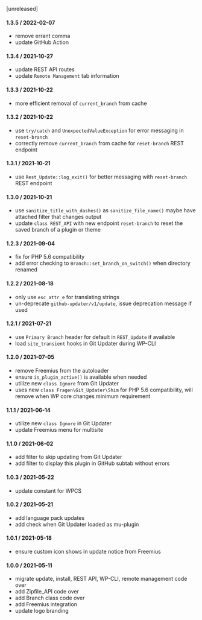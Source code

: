 [unreleased]

#### 1.3.5 / 2022-02-07
* remove errant comma
* update GitHub Action

#### 1.3.4 / 2021-10-27
* update REST API routes
* update `Remote Management` tab information

#### 1.3.3 / 2021-10-22
* more efficient removal of `current_branch` from cache

#### 1.3.2 / 2021-10-22
* use `try/catch` and `UnexpectedValueException` for error messaging in `reset-branch`
* correctly remove `current_branch` from cache for `reset-branch` REST endpoint

#### 1.3.1 / 2021-10-21
* use `Rest_Update::log_exit()` for better messaging with `reset-branch` REST endpoint

#### 1.3.0 / 2021-10-21
* use `sanitize_title_with_dashes()` as `sanitize_file_name()` maybe have attached filter that changes output
* update `class REST_API` with new endpoint `reset-branch` to reset the saved branch of a plugin or theme

#### 1.2.3 / 2021-09-04
* fix for PHP 5.6 compatibility
* add error checking to `Branch::set_branch_on_switch()` when directory renamed

#### 1.2.2 / 2021-08-18
* only use `esc_attr_e` for translating strings
* un-deprecate `github-updater/v1/update`, issue deprecation message if used

#### 1.2.1 / 2021-07-21
* use `Primary Branch` header for default in `REST_Update` if available
* load `site_transient` hooks in Git Updater during WP-CLI

#### 1.2.0 / 2021-07-05
* remove Freemius from the autoloader
* ensure `is_plugin_active()` is available when needed
* utilize new `class Ignore` from Git Updater
* uses new `class Fragen\Git_Updater\Shim` for PHP 5.6 compatibility, will remove when WP core changes minimum requirement

#### 1.1.1 / 2021-06-14
* utilize new `class Ignore` in Git Updater
* update Freemius menu for multisite

#### 1.1.0 / 2021-06-02
* add filter to skip updating from Git Updater
* add filter to display this plugin in GitHub subtab without errors

#### 1.0.3 / 2021-05-22
* update constant for WPCS

#### 1.0.2 / 2021-05-21
* add language pack updates
* add check when Git Updater loaded as mu-plugin

#### 1.0.1 / 2021-05-18
* ensure custom icon shows in update notice from Freemius

#### 1.0.0 / 2021-05-11
* migrate update, install, REST API, WP-CLI, remote management code over
* add Zipfile_API code over
* add Branch class code over
* add Freemius integration
* update logo branding

